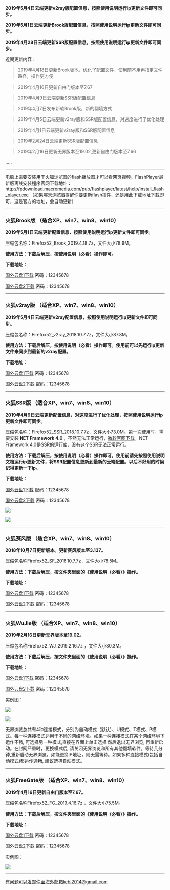 **2019年5月4日云端更新v2ray版配置信息，按照使用说明运行ip更新文件即可同步。**

**2019年5月1日云端更新Brook版配置信息，按照使用说明运行ip更新文件即可同步。**

**2019年4月28日云端更新SSR版配置信息，按照使用说明运行ip更新文件即可同步。**

近期更新内容：

> 2019年4月18日更新Brook版本。优化了配置文件，使用前不用再指定文件路径，操作更方便

> 2019年4月16日更新自由门版本至7.67

> 2019年4月9日云端更新SSR版配置信息

> 2019年4月7日发布新软Brook版，新的翻墙方式

> 2019年4月5日云端更新v2ray版和SSR版配置信息，对速度进行了优化处理

> 2019年4月1日云端更新v2ray版和SSR版配置信息

> 2019年2月24日云端更新SSR版配置信息

> 2019年2月16日更新无界版本至19.02,更新自由门版本至7.66

.....

***

电脑上需要安装用于火狐浏览器的flash播放器才可以看网页视频。FlashPlayer最新版离线安装程序官网下载地址：
http://fpdownload.macromedia.com/pub/flashplayer/latest/help/install_flash_player.exe （如果哪天浏览器提醒你要更新flash插件，还是用此下载地址下载即可，这是官方的地址，会自动更新）


***

### 火狐Brook版 （适合XP、win7、win8、win10）

**2019年5月1日云端更新配置信息，按照使用说明运行ip更新文件即可同步。**

压缩包名称：Firefox52_Brook_2019.4.18.7z，文件大小78.9M。

**使用方法：下载后解压，按使用说明（必看）操作即可。**

**下载地址：**

[国外云盘1下载](http://108.61.224.82:8000/f/df44f48309/) 密码：12345678

[国外云盘2下载](http://45.32.141.248:8000/f/c77d011344/) 密码：12345678

***


### 火狐v2ray版 （适合XP、win7、win8、win10）

**2019年5月4日云端更新v2ray配置信息，按照使用说明运行ip更新文件即可同步。**

压缩包名称：Firefox52_v2ray_2018.10.7.7z，文件大小87.8M。

**使用方法：下载后解压，按使用说明（必看）操作即可。使用前可以先运行ip更新文件来同步到最新的v2ray配置。**

**下载地址：**

[国外云盘1下载](http://108.61.224.82:8000/f/9b7220bbeb/) 密码：12345678

[国外云盘2下载](http://45.32.141.248:8000/f/b57e4154a6/) 密码：12345678

***

### 火狐SSR版 （适合XP、win7、win8、win10）

**2019年4月9日云端更新配置信息，对速度进行了优化处理，按照使用说明运行ip更新文件即可同步。**

压缩包名称：Firefox52_SSR_2018.10.7.7z，文件大小73.0M。第一次使用时，需要安装 **NET Framework 4.0** ，不然无法正常运行，[微软官网下载](https://www.microsoft.com/zh-cn/download/details.aspx?id=17718)。NET Framework 4.0是SSR的运行库，没有这个SSR无法正常运行。

**使用方法：下载后解压，按使用说明（必看）操作即可。使用前请先按照使用说明文档运行ip更新文件，将SSR配置信息更新到最新的云端配置。以后不好用的时候记得更新一下ip。**


**下载地址：**

[国外云盘1下载](http://108.61.224.82:8000/f/5d9096b486/) 密码：12345678

[国外云盘2下载](http://45.32.141.248:8000/f/3bc6ee81fc/) 密码：12345678


![](https://raw.githubusercontent.com/Alvin9999/pac2/master/softimag/52firefoxss001.png)

![](https://raw.githubusercontent.com/Alvin9999/pac2/master/ss001.PNG)

***

### 火狐赛风版 （适合XP、win7、win8、win10）

**2018年10月7日更新版本。更新赛风版本至3.137。**

压缩包名称Firefox52_SF_2018.10.7.7z，文件大小78.5M。

**使用方法：下载后解压，按文件夹里面的《使用说明（必看）》操作。**

**下载地址：**

[国外云盘1下载](http://108.61.224.82:8000/f/d2a642469a/) 密码：12345678

[国外云盘2下载](http://45.32.141.248:8000/f/8f55f329aa/) 密码：12345678


***

### 火狐WuJie版 （适合XP、win7、win8、win10）

**2019年2月16日更新无界版本至19.02。**

压缩包名称Firefox52_WJ_2019.2.16.7z ，文件大小80.3M。

**使用方法：下载后解压，按文件夹里面的《使用说明（必看）》操作。**

**下载地址：**

[国外云盘1下载](http://45.32.141.248:8000/f/6b697e14d6/) 密码：12345678

[国外云盘2下载](http://108.61.224.82:8000/f/e9764a6cad/) 密码：12345678

实例图：

![](https://raw.githubusercontent.com/Alvin9999/PAC/master/download/52wujie1.PNG)

![](https://raw.githubusercontent.com/Alvin9999/PAC/master/download/wujie2.png)

无界浏览总共有4种连接模式，分别为自动模式（默认）、U模式、T模式、P模式。每一种连接模式适用于不同的网络环境。如果一种连接模式在某个网络环境下运作不畅, 可选择另一种模式,直接在界面上单击选择 然后退出无界浏览, 再重新启动。在封网严重时，更换模式后, 请关闭无界浏览和所有其他翻墙软件，等待几分钟,重新启动无界浏览。如能更换IP地址，则无需等待。如果多种连接模式(包括自动模式)都运作通畅, 建议选择自动模式。


***

### 火狐FreeGate版 （适合XP、win7、win8、win10）

**2019年4月16日更新自由门版本至7.67。**

压缩包名称Firefox52_FG_2019.4.16.7z  ，文件大小75.5M。

**使用方法：下载后解压，按文件夹里面的《使用说明（必看）》操作。**

**下载地址：**

[国外云盘1下载](http://108.61.224.82:8000/f/437ae135a8/) 密码：12345678

[国外云盘2下载](http://45.32.141.248:8000/f/a2e93ddb93/) 密码：12345678


实例图：

![](https://raw.githubusercontent.com/Alvin9999/PAC/master/download/52freegate.PNG)

***

有问题可以发邮件至海外邮箱kebi2014@gmail.com